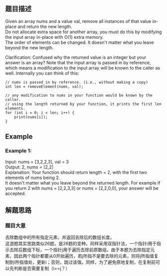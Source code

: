 ## 题目描述  
Given an array nums and a value val, remove all instances of that value in-place and return the new length.  
Do not allocate extra space for another array, you must do this by modifying the input array in-place with O(1) extra memory.  
The order of elements can be changed. It doesn't matter what you leave beyond the new length.  

Clarification:
Confused why the returned value is an integer but your answer is an array?
Note that the input array is passed in by reference, which means a modification to the input array will be known to the caller as well.
Internally you can think of this:
```
// nums is passed in by reference. (i.e., without making a copy)
int len = removeElement(nums, val);

// any modification to nums in your function would be known by the caller.
// using the length returned by your function, it prints the first len elements.
for (int i = 0; i < len; i++) {
    print(nums[i]);
}
```  
## Example
### Example 1:
Input: nums = [3,2,2,3], val = 3  
Output: 2, nums = [2,2]  
Explanation: Your function should return length = 2, with the first two elements of nums being 2.  
It doesn't matter what you leave beyond the returned length. For example if you return 2 with nums = [2,2,3,3] or nums = [2,2,0,0], your answer will be accepted.
## 解题思路  
### 题目大意
去除数组中的所有指定元素，并返回去除后的数组长度。  
这道题其实思路类似26题，是26题的变种。同样采用双指针法，一个指针i用于指示去除后数组下标，一个指针j用于遍历去除前原数组，由于本题为去除指定元素，因此两个指针都要从0开始遍历，若j所指不是要去除的元素，则将j所指值复制到i所指值处，更新i；否则，跳过该值。同样，为了避免原地复制，在复制前可以先判断是否需要复制（i==j？）
